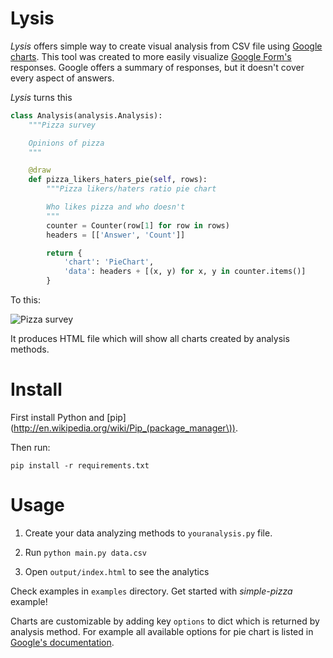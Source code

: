 # Lysis

*Lysis* offers simple way to create visual analysis from CSV file using [Google charts](https://developers.google.com/chart/). This tool was created to more easily visualize [Google Form's](https://support.google.com/drive/answer/87809) responses. Google offers a summary of responses, but it doesn't cover every aspect of answers.

*Lysis* turns this

```python
class Analysis(analysis.Analysis):
    """Pizza survey

    Opinions of pizza
    """

    @draw
    def pizza_likers_haters_pie(self, rows):
        """Pizza likers/haters ratio pie chart

        Who likes pizza and who doesn't
        """
        counter = Counter(row[1] for row in rows)
        headers = [['Answer', 'Count']]

        return {
            'chart': 'PieChart',
            'data': headers + [(x, y) for x, y in counter.items()]
        }
```

To this:

![Pizza survey](https://raw2.github.com/kimmobrunfeldt/lysis/master/doc/pizza.png)

It produces HTML file which will show all charts created by analysis methods.

# Install

First install Python and [pip](http://en.wikipedia.org/wiki/Pip_(package_manager\)).

Then run:

    pip install -r requirements.txt

# Usage

1. Create your data analyzing methods to `youranalysis.py` file.

2. Run `python main.py data.csv`

3. Open `output/index.html` to see the analytics

Check examples in `examples` directory. Get started with *simple-pizza* example!

Charts are customizable by adding key `options` to dict which is returned by analysis method. For example all available options for pie chart is listed in [Google's documentation](https://developers.google.com/chart/interactive/docs/gallery/piechart#Configuration_Options).
